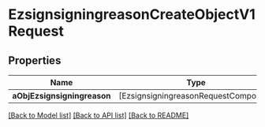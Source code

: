# EzsignsigningreasonCreateObjectV1Request

## Properties
Name | Type | Description | Notes
------------ | ------------- | ------------- | -------------
**aObjEzsignsigningreason** | [EzsignsigningreasonRequestCompound] |  | 

[[Back to Model list]](../README.md#documentation-for-models) [[Back to API list]](../README.md#documentation-for-api-endpoints) [[Back to README]](../README.md)


